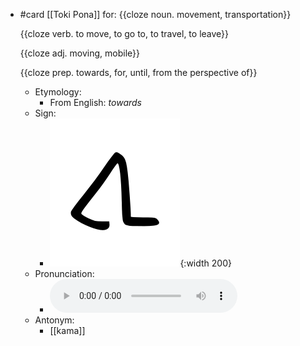 - #card
  [[Toki Pona]] for:
  {{cloze noun. movement, transportation}}
  
  {{cloze verb. to move, to go to, to travel, to leave}}
  
  {{cloze adj. moving, mobile}}
  
  {{cloze prep. towards, for, until, from the perspective of}}
	- Etymology:
		- From English: *towards*
	- Sign:
		- ![Tawa_-_sitelen_pona_in_Sonja_Lang's_handwriting.svg](../assets/Tawa_-_sitelen_pona_in_Sonja_Lang's_handwriting_1657539435636_0.svg){:width 200}
	- Pronunciation:
		- ![](../assets/Toki_Pona_-_jan_Lakuse_-_tawa_1657352445651_0.ogg)
	- Antonym:
		- [[kama]]